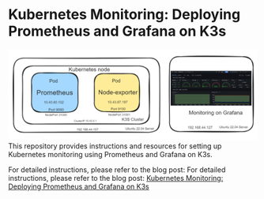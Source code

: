 # Kubernetes Monitoring: Deploying Prometheus and Grafana on K3s
![Project](pic.png)
This repository provides instructions and resources for setting up Kubernetes monitoring using Prometheus and Grafana on K3s.

For detailed instructions, please refer to the blog post: For detailed instructions, please refer to the blog post: [Kubernetes Monitoring: Deploying Prometheus and Grafana on K3s](https://autonetmate.com/nms/kubernetes-monitoring-deploying-prometheus-and-grafana-on-k3s/)
